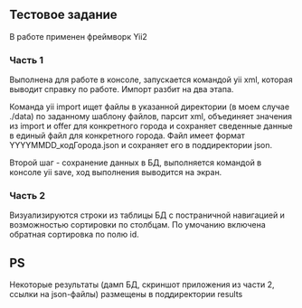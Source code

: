 ## Тестовое задание
В работе применен фреймворк Yii2
### Часть 1
Выполнена для работе в консоле, запускается командой yii xml, которая выводит справку по работе.
Импорт разбит на два этапа.

Команда yii import ищет файлы в указанной директории (в моем случае ./data) по заданному шаблону файлов, парсит xml, объединяет значения из import и offer для конкретного города и сохраняет сведенные данные в единый файл для конкретного города. Файл имеет формат YYYYMMDD_кодГорода.json и сохраняет его в поддиректории json.

Второй шаг - сохранение данных в БД, выполняется командой в консоле yii save, ход выполнения выводится на экран.
### Часть 2
Визуализируются строки из таблицы БД с постраничной навигацией и возможностью сортировки по столбцам. По умочанию включена обратная сортировка по полю id.
## PS
Некоторые результаты (дамп БД, скриншот приложения из части 2, ссылки на json-файлы) размещены в поддиректории results
